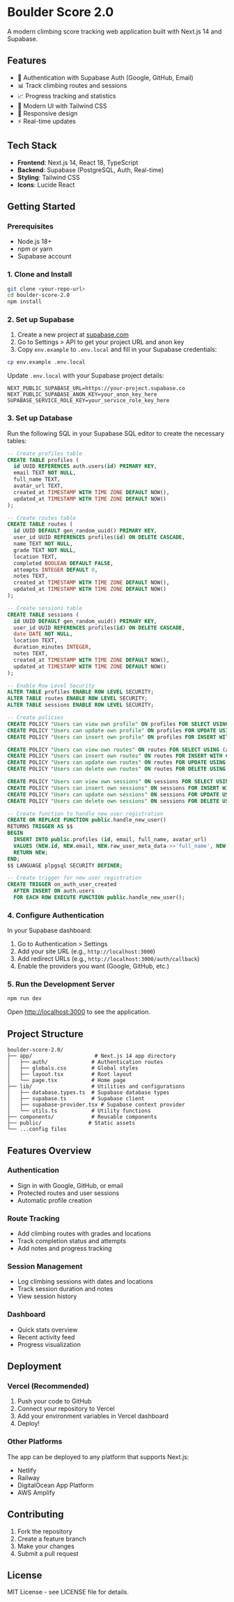 # Boulder Score 2.0

A modern climbing score tracking web application built with Next.js 14 and Supabase.

## Features

- 🔐 Authentication with Supabase Auth (Google, GitHub, Email)
- 📊 Track climbing routes and sessions
- 📈 Progress tracking and statistics
- 🎨 Modern UI with Tailwind CSS
- 📱 Responsive design
- ⚡ Real-time updates

## Tech Stack

- **Frontend**: Next.js 14, React 18, TypeScript
- **Backend**: Supabase (PostgreSQL, Auth, Real-time)
- **Styling**: Tailwind CSS
- **Icons**: Lucide React

## Getting Started

### Prerequisites

- Node.js 18+ 
- npm or yarn
- Supabase account

### 1. Clone and Install

```bash
git clone <your-repo-url>
cd boulder-score-2.0
npm install
```

### 2. Set up Supabase

1. Create a new project at [supabase.com](https://supabase.com)
2. Go to Settings > API to get your project URL and anon key
3. Copy `env.example` to `.env.local` and fill in your Supabase credentials:

```bash
cp env.example .env.local
```

Update `.env.local` with your Supabase project details:
```
NEXT_PUBLIC_SUPABASE_URL=https://your-project.supabase.co
NEXT_PUBLIC_SUPABASE_ANON_KEY=your_anon_key_here
SUPABASE_SERVICE_ROLE_KEY=your_service_role_key_here
```

### 3. Set up Database

Run the following SQL in your Supabase SQL editor to create the necessary tables:

```sql
-- Create profiles table
CREATE TABLE profiles (
  id UUID REFERENCES auth.users(id) PRIMARY KEY,
  email TEXT NOT NULL,
  full_name TEXT,
  avatar_url TEXT,
  created_at TIMESTAMP WITH TIME ZONE DEFAULT NOW(),
  updated_at TIMESTAMP WITH TIME ZONE DEFAULT NOW()
);

-- Create routes table
CREATE TABLE routes (
  id UUID DEFAULT gen_random_uuid() PRIMARY KEY,
  user_id UUID REFERENCES profiles(id) ON DELETE CASCADE,
  name TEXT NOT NULL,
  grade TEXT NOT NULL,
  location TEXT,
  completed BOOLEAN DEFAULT FALSE,
  attempts INTEGER DEFAULT 0,
  notes TEXT,
  created_at TIMESTAMP WITH TIME ZONE DEFAULT NOW(),
  updated_at TIMESTAMP WITH TIME ZONE DEFAULT NOW()
);

-- Create sessions table
CREATE TABLE sessions (
  id UUID DEFAULT gen_random_uuid() PRIMARY KEY,
  user_id UUID REFERENCES profiles(id) ON DELETE CASCADE,
  date DATE NOT NULL,
  location TEXT,
  duration_minutes INTEGER,
  notes TEXT,
  created_at TIMESTAMP WITH TIME ZONE DEFAULT NOW(),
  updated_at TIMESTAMP WITH TIME ZONE DEFAULT NOW()
);

-- Enable Row Level Security
ALTER TABLE profiles ENABLE ROW LEVEL SECURITY;
ALTER TABLE routes ENABLE ROW LEVEL SECURITY;
ALTER TABLE sessions ENABLE ROW LEVEL SECURITY;

-- Create policies
CREATE POLICY "Users can view own profile" ON profiles FOR SELECT USING (auth.uid() = id);
CREATE POLICY "Users can update own profile" ON profiles FOR UPDATE USING (auth.uid() = id);
CREATE POLICY "Users can insert own profile" ON profiles FOR INSERT WITH CHECK (auth.uid() = id);

CREATE POLICY "Users can view own routes" ON routes FOR SELECT USING (auth.uid() = user_id);
CREATE POLICY "Users can insert own routes" ON routes FOR INSERT WITH CHECK (auth.uid() = user_id);
CREATE POLICY "Users can update own routes" ON routes FOR UPDATE USING (auth.uid() = user_id);
CREATE POLICY "Users can delete own routes" ON routes FOR DELETE USING (auth.uid() = user_id);

CREATE POLICY "Users can view own sessions" ON sessions FOR SELECT USING (auth.uid() = user_id);
CREATE POLICY "Users can insert own sessions" ON sessions FOR INSERT WITH CHECK (auth.uid() = user_id);
CREATE POLICY "Users can update own sessions" ON sessions FOR UPDATE USING (auth.uid() = user_id);
CREATE POLICY "Users can delete own sessions" ON sessions FOR DELETE USING (auth.uid() = user_id);

-- Create function to handle new user registration
CREATE OR REPLACE FUNCTION public.handle_new_user()
RETURNS TRIGGER AS $$
BEGIN
  INSERT INTO public.profiles (id, email, full_name, avatar_url)
  VALUES (NEW.id, NEW.email, NEW.raw_user_meta_data->>'full_name', NEW.raw_user_meta_data->>'avatar_url');
  RETURN NEW;
END;
$$ LANGUAGE plpgsql SECURITY DEFINER;

-- Create trigger for new user registration
CREATE TRIGGER on_auth_user_created
  AFTER INSERT ON auth.users
  FOR EACH ROW EXECUTE FUNCTION public.handle_new_user();
```

### 4. Configure Authentication

In your Supabase dashboard:

1. Go to Authentication > Settings
2. Add your site URL (e.g., `http://localhost:3000`)
3. Add redirect URLs (e.g., `http://localhost:3000/auth/callback`)
4. Enable the providers you want (Google, GitHub, etc.)

### 5. Run the Development Server

```bash
npm run dev
```

Open [http://localhost:3000](http://localhost:3000) to see the application.

## Project Structure

```
boulder-score-2.0/
├── app/                    # Next.js 14 app directory
│   ├── auth/              # Authentication routes
│   ├── globals.css        # Global styles
│   ├── layout.tsx         # Root layout
│   └── page.tsx           # Home page
├── lib/                   # Utilities and configurations
│   ├── database.types.ts  # Supabase database types
│   ├── supabase.ts        # Supabase client
│   ├── supabase-provider.tsx # Supabase context provider
│   └── utils.ts           # Utility functions
├── components/            # Reusable components
├── public/               # Static assets
└── ...config files
```

## Features Overview

### Authentication
- Sign in with Google, GitHub, or email
- Protected routes and user sessions
- Automatic profile creation

### Route Tracking
- Add climbing routes with grades and locations
- Track completion status and attempts
- Add notes and progress tracking

### Session Management
- Log climbing sessions with dates and locations
- Track session duration and notes
- View session history

### Dashboard
- Quick stats overview
- Recent activity feed
- Progress visualization

## Deployment

### Vercel (Recommended)

1. Push your code to GitHub
2. Connect your repository to Vercel
3. Add your environment variables in Vercel dashboard
4. Deploy!

### Other Platforms

The app can be deployed to any platform that supports Next.js:
- Netlify
- Railway
- DigitalOcean App Platform
- AWS Amplify

## Contributing

1. Fork the repository
2. Create a feature branch
3. Make your changes
4. Submit a pull request

## License

MIT License - see LICENSE file for details.
